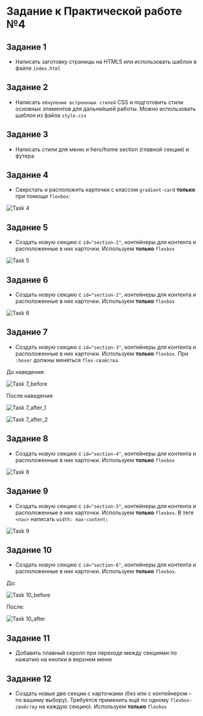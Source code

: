 # Задание к Практической работе №4

## Задание 1

- Написать заготовку страницы на HTML5 или использовать шаблон в файле `index.html`
  
## Задание 2

- Написать `обнуление встроенных стилей` CSS и подготовить стили основных элементов для дальнейшей работы. Можно использовать шаблон из файла `style.css`

## Задание 3

- Написать стили для меню и hero/home section (главной секции) и футера

## Задание 4

- Сверстать и расположить карточки с классом `gradient-card` **только** при помощи `flexbox`:

![Task 4](/Docs/Images/Practice4/4_task4.png "Task 4")

## Задание 5

- Создать новую секцию с `id="section-1"`, контейнеры для контента и расположенные в них карточки. Используем **только** `flexbox`

![Task 5](/Docs/Images/Practice4/4_task5.png "Task 5")

## Задание 6

- Создать новую секцию с `id="section-2"`, контейнеры для контента и расположенные в них карточки. Используем **только** `flexbox`

![Task 6](/Docs/Images/Practice4/4_task6.png "Task 6")

## Задание 7 

- Создать новую секцию с `id="section-3"`, контейнеры для контента и расположенные в них карточки. Используем **только** `flexbox`. При `:hover` должны меняться `flex-свойства`.

До наведения:

![Task 7_before](/Docs/Images/Practice4/4_task7_after.png "Task 7 before")

После наведения:

![Task 7_after_1](/Docs/Images/Practice4/4_task7_before.png "Task 7 after_1")

![Task 7_after_2](/Docs/Images/Practice4/4_task7_before2.png "Task 7 after_2")

## Задание 8

- Создать новую секцию с `id="section-4"`, контейнеры для контента и расположенные в них карточки. Используем **только** `flexbox`

![Task 8](/Docs/Images/Practice4/4_task8.png "Task 8")

## Задание 9

- Создать новую секцию с `id="section-5"`, контейнеры для контента и расположенные в них карточки. Используем **только** `flexbox`. В теге `<nav>` написать `width: max-content;`

![Task 9](/Docs/Images/Practice4/4_task9.png "Task 9")

## Задание 10

- Создать новую секцию с `id="section-6"`, контейнеры для контента и расположенные в них карточки. Используем **только** `flexbox`.

До:

![Task 10_before](/Docs/Images/Practice4/4_task10_before.png "Task 10 before")

После:

![Task 10_after](/Docs/Images/Practice4/4_task10_after.png "Task 10 after")

## Задание 11

- Добавить плавный скролл при переходе между секциями по нажатию на кнопки в верхнем меню

## Задание 12

- Создать новые две секции с карточками (без или с контейнером – по вашему выбору). Требуется применить ещё по одному `flexbox-свойству` на каждую секцию). Используем **только** `flexbox`